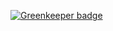 

[![Greenkeeper badge](https://badges.greenkeeper.io/abdulhannanali/node-video-serve.svg)](https://greenkeeper.io/)